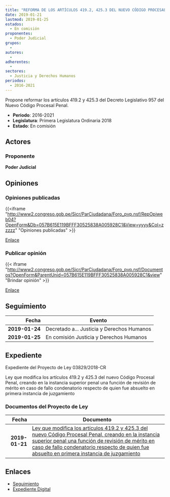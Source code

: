 ```yaml
---
title: "REFORMA DE LOS ARTÍCULOS 419.2, 425.3 DEL NUEVO CÓDIGO PROCESAL PENAL"
date: 2019-01-21
lastmod: 2019-01-25
estados: 
  - En comisión
proponentes: 
  - Poder Judicial
grupos: 
  - 
autores: 
  - 
adherentes: 
  - 
sectores: 
  - Justicia y Derechos Humanos
periodos: 
  - 2016-2021
---
```


Propone reformar los artículos 419.2 y 425.3 del Decreto Legislativo 957 del Nuevo Código Procesal Penal.

- **Periodo**: 2016-2021
- **Legislatura**: Primera Legislatura Ordinaria 2018
- **Estado**: En comisión

## Actores

### Proponente

**Poder Judicial**


## Opiniones

### Opiniones publicadas

{{<iframe "http://www2.congreso.gob.pe/Sicr/ParCiudadana/Foro_pvp.nsf/RepOpiweb04?OpenForm&Db=057B615E119BFFF30525838A005928C1&View=yyyy&Col=zzzzz" "Opiniones publicadas" >}}

[Enlace](http://www2.congreso.gob.pe/Sicr/ParCiudadana/Foro_pvp.nsf/RepOpiweb04?OpenForm&Db=057B615E119BFFF30525838A005928C1&View=yyyy&Col=zzzzz)
### Publicar opinión

{{< iframe "http://www2.congreso.gob.pe/Sicr/ParCiudadana/Foro_pvp.nsf/Documentos?OpenForm&ParentUnid=057B615E119BFFF30525838A005928C1&view" "Brindar opinión" >}}

[Enlace](http://www2.congreso.gob.pe/Sicr/ParCiudadana/Foro_pvp.nsf/Documentos?OpenForm&ParentUnid=057B615E119BFFF30525838A005928C1&view)

## Seguimiento

| Fecha | Evento |
|------:|--------|
| **2019-01-24** | Decretado a... Justicia y Derechos Humanos|
| **2019-01-25** | En comisión Justicia y Derechos Humanos|


## Expediente

Expediente del Proyecto de Ley 03829/2018-CR

Ley que modifica los artículos 419.2 y 425.3 del nuevo Código Procesal Penal, creando en la instancia superior penal una función de revisión de mérito en caso de fallo condenatorio respecto de quien fue absuelto en primera instancia de juzgamiento


### Documentos del Proyecto de Ley

| Fecha | Documento |
|------:|--------|
| **2019-01-21** | [Ley que modifica los artículos 419.2 y 425.3 del nuevo Código Procesal Penal, creando en la instancia superior penal una función de revisión de mérito en caso de fallo condenatorio respecto de quien fue absuelto en primera instancia de juzgamiento](http://www.leyes.congreso.gob.pe/Documentos/2016_2021/Proyectos_de_Ley_y_de_Resoluciones_Legislativas/PL0382920190121..pdf) |

## Enlaces 

- [Seguimiento](http://www2.congreso.gob.pe/Sicr/TraDocEstProc/CLProLey2016.nsf/f7fff46988ca05b1052578e100829cc7/96856ebf00b12d140525838a00699d52?OpenDocument)
- [Expediente Digital](http://www2.congreso.gob.pe/Sicr/TraDocEstProc/CLProLey2016.nsf/f7fff46988ca05b1052578e100829cc7/96856ebf00b12d140525838a00699d52?OpenDocument&Click=05257FB7005EB655.eb71d0cf91d8294e05256cdf006b5706/$Body/0.1C6C)
